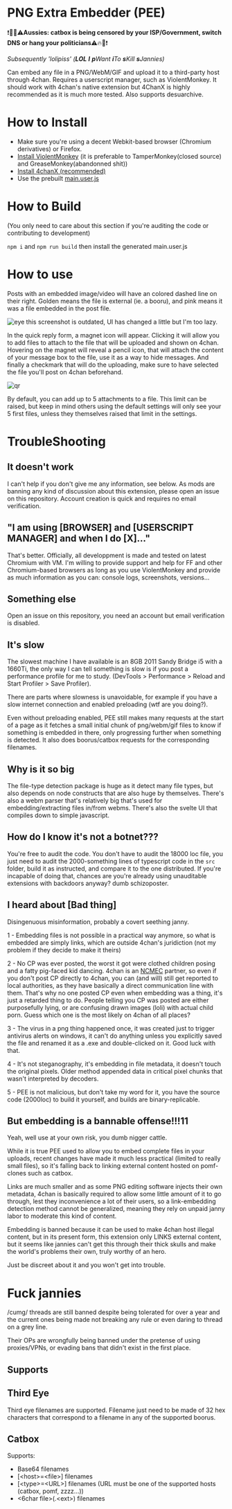 PNG Extra Embedder (PEE)
========================

❗🔴🔥⚠️**Aussies: catbox is being censored by your ISP/Government, switch DNS or hang your politicians**⚠️🔥🔴❗

*Subsequently 'lolipiss' (**LOL** **I** **p**Want **i**To **s**Kill **s**Jannies)*

Can embed any file in a PNG/WebM/GIF and upload it to a third-party host through 4chan.
Requires a userscript manager, such as ViolentMonkey.
It should work with 4chan's native extension but 4ChanX is highly recommended as it is much more tested.
Also supports desuarchive.

How to Install
==============

- Make sure you're using a decent Webkit-based browser (Chromium derivatives) or Firefox.
- [Install ViolentMonkey](https://violentmonkey.github.io/get-it/) (it is preferable to TamperMonkey(closed source) and GreaseMonkey(abandonned shit))
- [Install 4chanX (recommended)](https://www.4chan-x.net/builds/4chan-X.user.js)
- Use the prebuilt [main.user.js](https://git.coom.tech/coomdev/PEE/raw/branch/%E4%B8%AD%E5%87%BA%E3%81%97/main.user.js)

How to Build 
============

(You only need to care about this section if you're auditing the code or contributing to development)

`npm i` and `npm run build`
then install the generated main.user.js

How to use
==========

Posts with an embedded image/video will have an colored dashed line on their right. Golden means the file is external (ie. a booru), and pink means it was a file embedded in the post file.

![eye](settings.png)
this screenshot is outdated, UI has changed a little but I'm too lazy.

In the quick reply form, a magnet icon will appear.
Clicking it will allow you to add files to attach to the file that will be uploaded and shown on 4chan.
Hovering on the magnet will reveal a pencil icon, that will attach the content of your message box to the file, use it as a way to hide messages. And finally a checkmark that will do the uploading, make sure to have selected the file you'll post on 4chan beforehand.

![qr](screen.png)

By default, you can add up to 5 attachments to a file. This limit can be raised, but keep in mind others using the default settings will only see your 5 first files, unless they themselves raised that limit in the settings.

# <a id="coom"></a> TroubleShooting

## It doesn't work

I can't help if you don't give me any information, see below.
As mods are banning any kind of discussion about this extension, please open an issue on this repository. Account creation is quick and requires no email verification.

## "I am using [BROWSER] and [USERSCRIPT MANAGER] and when I do [X]..."

That's better. Officially, all developpment is made and tested on latest Chromium with VM. I'm willing to provide support and help for FF and other Chromium-based browsers as long as you use ViolentMonkey and provide as much information as you can: console logs, screenshots, versions...

## Something else

Open an issue on this repository, you need an account but email verification is disabled.

## It's slow

The slowest machine I have available is an 8GB 2011 Sandy Bridge i5 with a 1660Ti, the only way I can tell something is slow is if you post a performance profile for me to study. (DevTools > Performance > Reload and Start Profiler > Save Profiler).

There are parts where slowness is unavoidable, for example if you have a slow internet connection and enabled preloading (wtf are you doing?).

Even without preloading enabled, PEE still makes many requests at the start of a page as it fetches a small initial chunk of png/webm/gif files to know if something is embedded in there, only progressing further when something is detected. It also does boorus/catbox requests for the corresponding filenames.

## Why is it so big

The file-type detection package is huge as it detect many file types, but also depends on node constructs that are also huge by themselves. There's also a webm parser that's relatively big that's used for embedding/extracting files in/from webms. There's also the svelte UI that compiles down to simple javascript.

## How do I know it's not a botnet???

You're free to audit the code. You don't have to audit the 18000 loc file, you just need to audit the 2000-something lines of typescript code in the `src` folder, build it as instructed, and compare it to the one distributed. If you're incapable of doing that, chances are you're already using unauditable extensions with backdoors anyway? dumb schizoposter.

## I heard about [Bad thing]

Disingenuous misinformation, probably a covert seething janny.

1 - Embedding files is not possible in a practical way anymore, so what is embedded are simply links, which are outside 4chan's juridiction (not my problem if they decide to make it theirs)

2 - No CP was ever posted, the worst it got were clothed children posing and a fatty pig-faced kid dancing. 4chan is an [NCMEC](https://www.missingkids.org/) partner, so even if you don't post CP directly to 4chan, you can (and will) still get reported to local authorities, as they have basically a direct communication line with them. That's why no one posted CP even when embedding was a thing, it's just a retarded thing to do. People telling you CP was posted are either purposefully lying, or are confusing drawn images (loli) with actual child porn. Guess which one is the most likely on 4chan of all places?

3 - The virus in a png thing happened once, it was created just to trigger antivirus alerts on windows, it can't do anything unless you explicitly saved the file and renamed it as a .exe and double-clicked on it. Good luck with that.

4 - It's not steganography, it's embedding in file metadata, it doesn't touch the original pixels. Older method appended data in critical pixel chunks that wasn't interpreted by decoders.

5 - PEE is not malicious, but don't take my word for it, you have the source code (2000loc) to build it yourself, and builds are binary-replicable.

## But embedding is a bannable offense!!!11

Yeah, well use at your own risk, you dumb nigger cattle. 

While it is true PEE used to allow you to embed complete files in your uploads, recent changes have made it much less practical (limited to really small files), so it's falling back to linking external content hosted on pomf-clones such as catbox.

Links are much smaller and as some PNG editing software injects their own metadata, 4chan is basically required to allow some little amount of it to go through, lest they inconvenience a lot of their users, so a link-embedding detection method cannot be generalized, meaning they rely on unpaid janny labor to moderate this kind of content.

Embedding is banned because it can be used to make 4chan host illegal content, but in its present form, this extension only LINKS external content, but it seems like jannies can't get this through their thick skulls and make the world's problems their own, truly worthy of an hero.

Just be discreet about it and you won't get into trouble.

# Fuck jannies

/cumg/ threads are still banned despite being tolerated for over a year and the current ones being made not breaking any rule or even daring to thread on a grey line.

Their OPs are wrongfully being banned under the pretense of using proxies/VPNs, or evading bans that didn't exist in the first place.

## Supports

Third Eye
---------

Third eye filenames are supported.
Filename just need to be made of 32 hex characters that correspond to a filename in any of the supported boorus.

Catbox
------

Supports:
- Base64 filenames
- [\<host>=\<file>] filenames
- [\<type>=\<URL>] filenames (URL must be one of the supported hosts (catbox, pomf, zzzz...))
- <6char file>(.\<ext>) filenames
